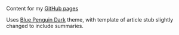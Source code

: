 Content for my [GitHub pages](https://lemontree210.github.io)

Uses [Blue Penguin Dark](https://github.com/tcarwash/blue-penguin-dark) theme, with template of article stub slightly changed to include summaries.
